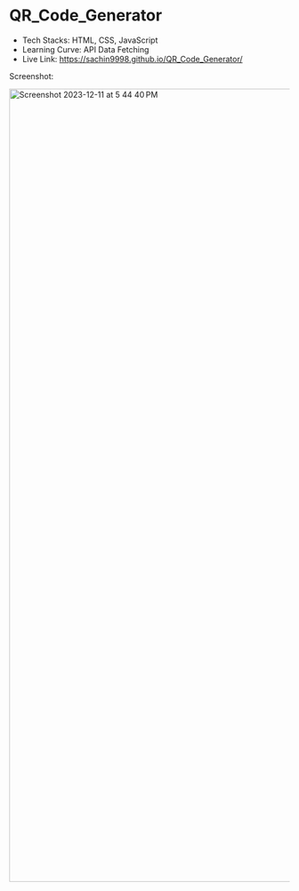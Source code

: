 # QR_Code_Generator

- Tech Stacks: HTML, CSS, JavaScript
- Learning Curve: API Data Fetching
- Live Link: https://sachin9998.github.io/QR_Code_Generator/

Screenshot:

<img width="1427" alt="Screenshot 2023-12-11 at 5 44 40 PM" src="https://github.com/sachin9998/QR_Code_Generator/assets/25192452/9d3ec8a2-f289-41ab-9d39-4df82bb7efc1">
